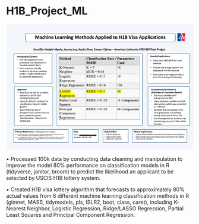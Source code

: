 # H1B_Project_ML


![H1B Lottery Algorithm Poster](https://github.com/yjchen9596/H1B_Project_ML/blob/main/poster/H1B_Poster.jpeg?raw=true)


• Processed 100k data by conducting data cleaning and manipulation to improve the model 80% performance on classification
models in R (tidyverse, janitor, broom) to predict the likelihood an applicant to be selected by USCIS H1B lottery system.

• Created H1B visa lottery algorithm that forecasts to approximately 80% actual values from 6 different machine learning classification methods in R (glmnet, MASS, tidymodels, pls, ISLR2, boot, class, caret), including K-Nearest Neighbor,
Logistic Regression, Ridge/LASSO Regression, Partial Least Squares and Principal Component Regression.
